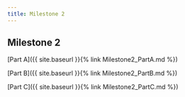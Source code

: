 ```yaml
---
title: Milestone 2
---
```


## Milestone 2

[Part A]({{ site.baseurl }}{% link Milestone2_PartA.md %})

[Part B]({{ site.baseurl }}{% link Milestone2_PartB.md %})

[Part C]({{ site.baseurl }}{% link Milestone2_PartC.md %})
